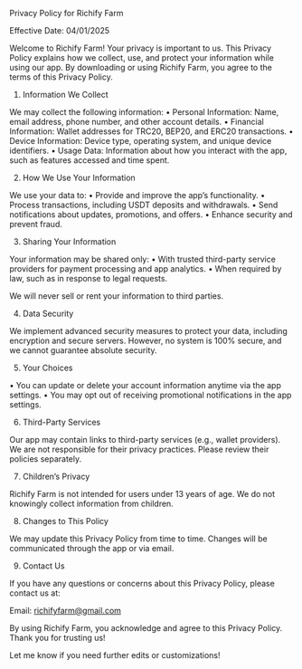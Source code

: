 Privacy Policy for Richify Farm

Effective Date: 04/01/2025

Welcome to Richify Farm!
Your privacy is important to us. This Privacy Policy explains how we collect, use, and protect your information while using our app. By downloading or using Richify Farm, you agree to the terms of this Privacy Policy.

1. Information We Collect

We may collect the following information:
 • Personal Information: Name, email address, phone number, and other account details.
 • Financial Information: Wallet addresses for TRC20, BEP20, and ERC20 transactions.
 • Device Information: Device type, operating system, and unique device identifiers.
 • Usage Data: Information about how you interact with the app, such as features accessed and time spent.

2. How We Use Your Information

We use your data to:
 • Provide and improve the app’s functionality.
 • Process transactions, including USDT deposits and withdrawals.
 • Send notifications about updates, promotions, and offers.
 • Enhance security and prevent fraud.

3. Sharing Your Information

Your information may be shared only:
 • With trusted third-party service providers for payment processing and app analytics.
 • When required by law, such as in response to legal requests.

We will never sell or rent your information to third parties.

4. Data Security

We implement advanced security measures to protect your data, including encryption and secure servers. However, no system is 100% secure, and we cannot guarantee absolute security.

5. Your Choices

 • You can update or delete your account information anytime via the app settings.
 • You may opt out of receiving promotional notifications in the app settings.

6. Third-Party Services

Our app may contain links to third-party services (e.g., wallet providers). We are not responsible for their privacy practices. Please review their policies separately.

7. Children’s Privacy

Richify Farm is not intended for users under 13 years of age. We do not knowingly collect information from children.

8. Changes to This Policy

We may update this Privacy Policy from time to time. Changes will be communicated through the app or via email.

9. Contact Us

If you have any questions or concerns about this Privacy Policy, please contact us at:

Email: richifyfarm@gmail.com

By using Richify Farm, you acknowledge and agree to this Privacy Policy. Thank you for trusting us!

Let me know if you need further edits or customizations! 
